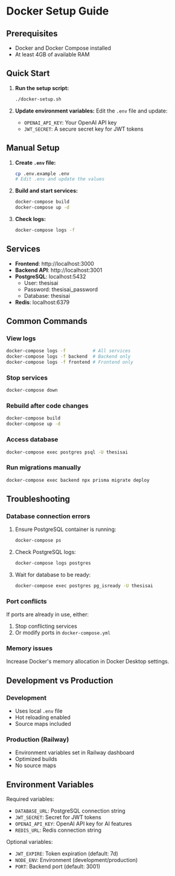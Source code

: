 # Docker Setup Guide

## Prerequisites
- Docker and Docker Compose installed
- At least 4GB of available RAM

## Quick Start

1. **Run the setup script:**
   ```bash
   ./docker-setup.sh
   ```

2. **Update environment variables:**
   Edit the `.env` file and update:
   - `OPENAI_API_KEY`: Your OpenAI API key
   - `JWT_SECRET`: A secure secret key for JWT tokens

## Manual Setup

1. **Create `.env` file:**
   ```bash
   cp .env.example .env
   # Edit .env and update the values
   ```

2. **Build and start services:**
   ```bash
   docker-compose build
   docker-compose up -d
   ```

3. **Check logs:**
   ```bash
   docker-compose logs -f
   ```

## Services

- **Frontend**: http://localhost:3000
- **Backend API**: http://localhost:3001
- **PostgreSQL**: localhost:5432
  - User: thesisai
  - Password: thesisai_password
  - Database: thesisai
- **Redis**: localhost:6379

## Common Commands

### View logs
```bash
docker-compose logs -f          # All services
docker-compose logs -f backend  # Backend only
docker-compose logs -f frontend # Frontend only
```

### Stop services
```bash
docker-compose down
```

### Rebuild after code changes
```bash
docker-compose build
docker-compose up -d
```

### Access database
```bash
docker-compose exec postgres psql -U thesisai
```

### Run migrations manually
```bash
docker-compose exec backend npx prisma migrate deploy
```

## Troubleshooting

### Database connection errors
1. Ensure PostgreSQL container is running:
   ```bash
   docker-compose ps
   ```

2. Check PostgreSQL logs:
   ```bash
   docker-compose logs postgres
   ```

3. Wait for database to be ready:
   ```bash
   docker-compose exec postgres pg_isready -U thesisai
   ```

### Port conflicts
If ports are already in use, either:
1. Stop conflicting services
2. Or modify ports in `docker-compose.yml`

### Memory issues
Increase Docker's memory allocation in Docker Desktop settings.

## Development vs Production

### Development
- Uses local `.env` file
- Hot reloading enabled
- Source maps included

### Production (Railway)
- Environment variables set in Railway dashboard
- Optimized builds
- No source maps

## Environment Variables

Required variables:
- `DATABASE_URL`: PostgreSQL connection string
- `JWT_SECRET`: Secret for JWT tokens
- `OPENAI_API_KEY`: OpenAI API key for AI features
- `REDIS_URL`: Redis connection string

Optional variables:
- `JWT_EXPIRE`: Token expiration (default: 7d)
- `NODE_ENV`: Environment (development/production)
- `PORT`: Backend port (default: 3001)
